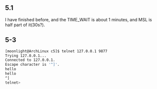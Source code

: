 ## 5.1

I have finished before, and the TIME\_WAIT is about 1 minutes, and MSL is half part of it(30s?).

## 5-3

``` sh
[moonlight@ArchLinux c5]$ telnet 127.0.0.1 9877
Trying 127.0.0.1...
Connected to 127.0.0.1.
Escape character is '^]'.
hello
hello
^]
telnet> 
```
